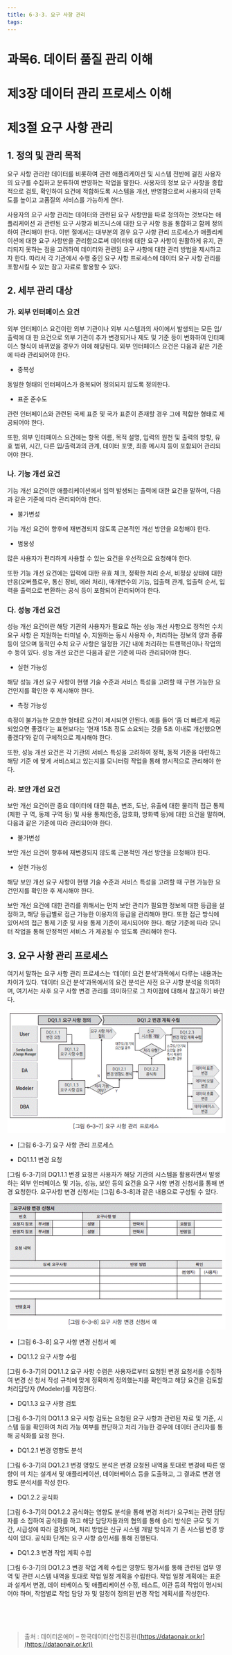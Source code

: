 ```yaml
---
title: 6-3-3. 요구 사항 관리
tags: 
---
```


# 과목6. 데이터 품질 관리 이해
# 제3장 데이터 관리 프로세스 이해
# 제3절 요구 사항 관리

## 1. 정의 및 관리 목적

요구 사항 관리란 데이터를 비롯하여 관련 애플리케이션 및 시스템 전반에 걸친 사용자의 요구를 수집하고 분류하여 반영하는 작업을 말한다. 사용자의 정보 요구 사항을 종합적으로 검토, 확인하여 요건에 적합하도록 시스템을 개선, 반영함으로써 사용자의 만족도를 높이고 고품질의 서비스를 가능하게 한다.

사용자의 요구 사항 관리는 데이터와 관련된 요구 사항만을 따로 정의하는 것보다는 애플리케이션 과 관련된 요구 사항과 비즈니스에 대한 요구 사항 등을 통합하고 함께 정의하여 관리해야 한다. 이번 절에서는 대부분의 경우 요구 사항 관리 프로세스가 애플리케이션에 대한 요구 사항만을 관리함으로써 데이터에 대한 요구 사항이 원활하게 유지, 관리되지 못하는 점을 고려하여 데이터와 관련된 요구 사항에 대한 관리 방법을 제시하고자 한다. 따라서 각 기관에서 수행 중인 요구 사항 프로세스에 데이터 요구 사항 관리를 포함시킬 수 있는 참고 자료로 활용할 수 있다.

## 2. 세부 관리 대상

### 가. 외부 인터페이스 요건

외부 인터페이스 요건이란 외부 기관이나 외부 시스템과의 사이에서 발생되는 모든 입/출력에 대 한 요건으로 외부 기관이 추가 변경되거나 제도 및 기준 등이 변화하여 인터페이스 형식이 바뀌었을 경우가 이에 해당된다. 외부 인터페이스 요건은 다음과 같은 기준에 따라 관리되어야 한다.

  * 중복성

동일한 형태의 인터페이스가 중복되어 정의되지 않도록 정의한다.

  * 표준 준수도

관련 인터페이스와 관련된 국제 표준 및 국가 표준이 존재할 경우 그에 적합한 형태로 제공되어야 한다.

또한, 외부 인터페이스 요건에는 항목 이름, 목적 설명, 입력의 원천 및 출력의 방향, 유효 범위, 시간, 다른 입/출력과의 관계, 데이터 포맷, 최종 메시지 등이 포함되어 관리되어야 한다.

### 나. 기능 개선 요건

기능 개선 요건이란 애플리케이션에서 입력 발생되는 출력에 대한 요건을 말하며, 다음과 같은 기준에 따라 관리되어야 한다.

  * 불가변성

기능 개선 요건이 향후에 재변경되지 않도록 근본적인 개선 방안을 요청해야 한다.

  * 범용성

많은 사용자가 편리하게 사용할 수 있는 요건을 우선적으로 요청해야 한다.

또한 기능 개선 요건에는 입력에 대한 유효 체크, 정확한 처리 순서, 비정상 상태에 대한 반응(오버플로우, 통신 장비, 에러 처리), 매개변수의 기능, 입출력 관계, 입출력 순서, 입력을 출력으로 변환하는 공식 등이 포함되어 관리되어야 한다.

### 다. 성능 개선 요건

성능 개선 요건이란 해당 기관의 사용자가 필요로 하는 성능 개선 사항으로 정적인 수치 요구 사항 은 지원하는 터미널 수, 지원하는 동시 사용자 수, 처리하는 정보의 양과 종류 등이 있으며 동적인 수치 요구 사항은 일정한 기간 내에 처리하는 트랜잭션이나 작업의 수 등이 있다. 성능 개선 요건은 다음과 같은 기준에 따라 관리되어야 한다.

  * 실현 가능성

해당 성능 개선 요구 사항이 현행 기술 수준과 서비스 특성을 고려할 때 구현 가능한 요건인지를 확인한 후 제시해야 한다.

  * 측정 가능성

측정이 불가능한 모호한 형태로 요건이 제시되면 안된다. 예를 들어 ‘좀 더 빠르게 제공되었으면 좋겠다’는 표현보다는 ‘현재 15초 정도 소요되는 것을 5초 이내로 개선했으면 좋겠다’와 같이 구체적으로 제시해야 한다.

또한, 성능 개선 요건은 각 기관의 서비스 특성을 고려하여 정적, 동적 기준을 마련하고 해당 기준 에 맞게 서비스되고 있는지를 모니터링 작업을 통해 항시적으로 관리해야 한다.

### 라. 보안 개선 요건

보안 개선 요건이란 중요 데이터에 대한 훼손, 변조, 도난, 유출에 대한 물리적 접근 통제(제한 구 역, 동제 구역 등) 및 사용 통제(인증, 암호화, 방화벽 등)에 대한 요건을 말하며, 다음과 같은 기준에 따라 관리되어야 한다.

  * 불가변성

보안 개선 요건이 향후에 재변경되지 않도록 근본적인 개선 방안을 요청해야 한다.

  * 실현 가능성

해당 보안 개선 요구 사항이 현행 기술 수준과 서비스 특성을 고려할 때 구현 가능한 요건인지를 확인한 후 제시해야 한다.

보안 개선 요건에 대한 관리를 위해서는 먼저 보안 관리가 필요한 정보에 대한 등급을 설정하고, 해당 등급별로 접근 가능한 이용자의 등급을 관리해야 한다. 또한 접근 방식에 있어서의 접근 통제 기준 및 사용 통제 기준이 제시되어야 한다. 해당 기준에 따라 모니터 작업을 통해 안정적인 서비스 가 제공될 수 있도록 관리해야 한다.

## 3. 요구 사항 관리 프로세스

여기서 말하는 요구 사항 관리 프로세스는 ‘데이터 요건 분석’과목에서 다루는 내용과는 차이가 있다. ‘데이터 요건 분석’과목에서의 요건 분석은 사전 요구 사항 분석을 의미하며, 여기서는 사후 요구 사항 변경 관리를 의미하므로 그 차이점에 대해서 참고하기 바란다.

![](../images_files/060802_edu_01.gif)

  * [그림 6-3-7] 요구 사항 관리 프로세스

  * DQ1.1.1 변경 요청

[그림 6-3-7]의 DQ1.1.1 변경 요청은 사용자가 해당 기관의 시스템을 활용하면서 발생하는 외부 인터페이스 및 기능, 성능, 보안 등의 요건을 요구 사항 변경 신청서를 통해 변경 요청한다. 요구사항 변경 신청서는 [그림 6-3-8]과 같은 내용으로 구성될 수 있다.

![](../images_files/060802_edu_02.gif)

  * [그림 6-3-8] 요구 사항 변경 신청서 예

  * DQ1.1.2 요구 사항 수렴

[그림 6-3-7]의 DQ1.1.2 요구 사항 수렴은 사용자로부터 요청된 변경 요청서를 수집하여 변경 신 청서 작성 규칙에 맞게 정확하게 정의했는지를 확인하고 해당 요건을 검토할 처리담당자 (Modeler)를 지정한다.

  * DQ1.1.3 요구 사항 검토

[그림 6-3-7]의 DQ1.1.3 요구 사항 검토는 요청된 요구 사항과 관련된 자료 및 기준, 시스템 등을 확인하여 처리 가능 여부를 판단하고 처리 가능한 경우에 데이터 관리자를 통해 공식화를 요청 한다.

  * DQ1.2.1 변경 영향도 분석

[그림 6-3-7]의 DQ1.2.1 변경 영향도 분석은 변경 요청된 내역을 토대로 변경에 따른 영향이 미 치는 설계서 및 애플리케이션, 데이터베이스 등을 도출하고, 그 결과로 변경 영향도 분석서를 작성 한다.

  * DQ1.2.2 공식화

[그림 6-3-7]의 DQ1.2.2 공식화는 영향도 분석을 통해 변경 처리가 요구되는 관련 담당자를 소 집하여 공식화를 하고 해당 담당자들과의 협의를 통해 승리 방식은 규모 및 기간, 시급성에 따라 결정되며, 처리 방법은 신규 시스템 개발 방식과 기 존 시스템 변경 방식이 있다. 공식화 단계는 요구 사항 승인서를 통해 진행된다.

  * DQ1.2.3 변경 작업 계획 수립

[그림 6-3-7]의 DQ1.2.3 변경 작업 계획 수립은 영향도 평가서를 통해 관련된 업무 영역 및 관련 시스템 내역을 토대로 작업 일정 계획을 수립한다. 작업 일정 계획에는 표준과 설계서 변경, 데이 터베이스 및 애플리케이션 수정, 테스트, 이관 등의 작업이 명시되어야 하며, 작업별로 작업 담당 자 및 일정이 정의된 변경 작업 계획서를 작성한다.

<br><br><br>
> 출처 : 데이터온에어 – 한국데이터산업진흥원([https://dataonair.or.kr](https://dataonair.or.kr))